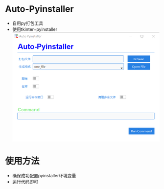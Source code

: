 # Auto-Pyinstaller
- 自用py打包工具
- 使用tkinter+pyinstaller
![image](./tmp/img.png)
# 使用方法
- 确保成功配置pyinstaller环境变量
- 运行代码即可